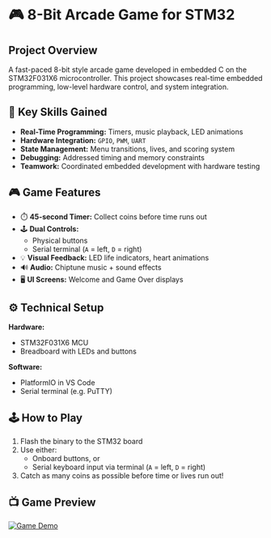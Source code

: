 # 🎮 8-Bit Arcade Game for STM32

## Project Overview
A fast-paced 8-bit style arcade game developed in embedded C on the STM32F031X6 microcontroller. This project showcases real-time embedded programming, low-level hardware control, and system integration.

## 🔧 Key Skills Gained
- **Real-Time Programming:** Timers, music playback, LED animations  
- **Hardware Integration:** `GPIO`, `PWM`, `UART`  
- **State Management:** Menu transitions, lives, and scoring system  
- **Debugging:** Addressed timing and memory constraints  
- **Teamwork:** Coordinated embedded development with hardware testing

## 🎮 Game Features
- ⏱️ **45-second Timer:** Collect coins before time runs out  
- 🕹️ **Dual Controls:**
  - Physical buttons
  - Serial terminal (`A` = left, `D` = right)  
- 💡 **Visual Feedback:** LED life indicators, heart animations  
- 🔊 **Audio:** Chiptune music + sound effects  
- 🖥️ **UI Screens:** Welcome and Game Over displays  

## ⚙️ Technical Setup

**Hardware:**  
- STM32F031X6 MCU  
- Breadboard with LEDs and buttons  

**Software:**  
- PlatformIO in VS Code  
- Serial terminal (e.g. PuTTY)  

## 🕹️ How to Play
1. Flash the binary to the STM32 board  
2. Use either:
   - Onboard buttons, or  
   - Serial keyboard input via terminal (`A` = left, `D` = right)  
3. Catch as many coins as possible before time or lives run out!

## 📺 Game Preview
[![Game Demo](https://img.youtube.com/vi/XXBCwJLTPe4/0.jpg)](https://youtu.be/XXBCwJLTPe4)
